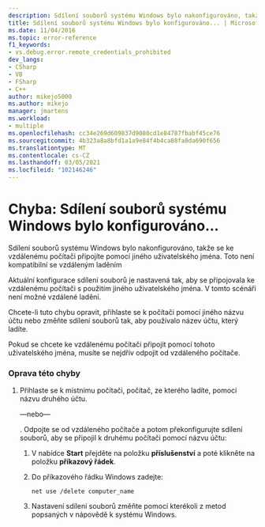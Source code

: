 ```yaml
---
description: Sdílení souborů systému Windows bylo nakonfigurováno, takže se ke vzdálenému počítači připojíte pomocí jiného uživatelského jména.
title: Sdílení souborů systému Windows bylo konfigurováno... | Microsoft Docs
ms.date: 11/04/2016
ms.topic: error-reference
f1_keywords:
- vs.debug.error.remote_credentials_prohibited
dev_langs:
- CSharp
- VB
- FSharp
- C++
author: mikejo5000
ms.author: mikejo
manager: jmartens
ms.workload:
- multiple
ms.openlocfilehash: cc34e269d609837d9080cd1e84787fbabf45ce76
ms.sourcegitcommit: 4b323a8a8bfd1a1a9e84f4b4ca88fa8da690f656
ms.translationtype: MT
ms.contentlocale: cs-CZ
ms.lasthandoff: 03/05/2021
ms.locfileid: "102146246"
---
```

# <a name="error-windows-file-sharing-has-been-configured"></a>Chyba: Sdílení souborů systému Windows bylo konfigurováno...
Sdílení souborů systému Windows bylo nakonfigurováno, takže se ke vzdálenému počítači připojíte pomocí jiného uživatelského jména. Toto není kompatibilní se vzdáleným laděním

 Aktuální konfigurace sdílení souborů je nastavená tak, aby se připojovala ke vzdálenému počítači s použitím jiného uživatelského jména. V tomto scénáři není možné vzdálené ladění.

 Chcete-li tuto chybu opravit, přihlaste se k počítači pomocí jiného názvu účtu nebo změňte sdílení souborů tak, aby používalo název účtu, který ladíte.

 Pokud se chcete ke vzdálenému počítači připojit pomocí tohoto uživatelského jména, musíte se nejdřív odpojit od vzdáleného počítače.

### <a name="to-correct-this-error"></a>Oprava této chyby

1. Přihlaste se k místnímu počítači, počítač, ze kterého ladíte, pomocí názvu druhého účtu.

     —nebo—

     . Odpojte se od vzdáleného počítače a potom překonfigurujte sdílení souborů, aby se připojil k druhému počítači pomocí názvu účtu:

    1. V nabídce **Start** přejděte na položku **příslušenství** a poté klikněte na položku **příkazový řádek**.

    2. Do příkazového řádku Windows zadejte:

         `net use /delete computer_name`

    3. Nastavení sdílení souborů změňte pomocí kterékoli z metod popsaných v nápovědě k systému Windows.
